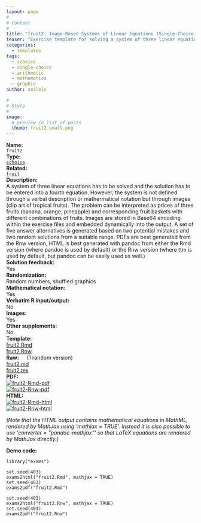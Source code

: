 ```yaml
---
layout: page
#
# Content
#
title: "fruit2: Image-Based Systems of Linear Equations (Single-Choice)"
teaser: "Exercise template for solving a system of three linear equations (single-choice) with a problem description based on shuffled images."
categories:
  - templates
tags:
  - schoice
  - single-choice
  - arithmetic
  - mathematics
  - graphic
author: zeileis

#
# Style
#
image:
  # preview in list of posts
  thumb: fruit2.small.png
---
```


<div class='row t1 b1'>
  <div class='medium-4 columns'><b>Name:</b></div>
  <div class='medium-8 columns'><code class="highlighter-rouge">fruit2</code></div>
</div>
<div class='row t1 b1'>
  <div class='medium-4 columns'><b>Type:</b></div>
  <div class='medium-8 columns'><a href="{{ site.url }}/tag/schoice/"><code class="highlighter-rouge">schoice</code></a></div>
</div>
<div class='row t1 b1'>   <div class='medium-4 columns'><b>Related:</b></div>   <div class='medium-8 columns'><a href="{{ site.url }}/templates/fruit/"><code class="highlighter-rouge">fruit</code></a></div> </div>

<div class='row t20 b1'>
  <div class='medium-4 columns'><b>Description:</b></div>
  <div class='medium-8 columns'>A system of three linear equations has to be solved and the solution has to be entered into a fourth equation. However, the system is not defined through a verbal description or mathermatical notation but through images (clip art of tropical fruits). The problem can be interpreted as prices of three fruits (banana, orange, pineapple) and corresponding fruit baskets with different combinations of fruits. Images are stored in Base64 encoding within the exercise files and embedded dynamically into the output. A set of five answer alternatives is generated based on two potential mistakes and two random solutions from a suitable range. PDFs are best generated from the Rnw version, HTML is best generated with pandoc from either the Rmd version (where pandoc is used by default) or the Rnw version (where ttm is used by default, but pandoc can be easily used as well.)</div>
</div>
<div class='row t1 b1'>
  <div class='medium-4 columns'><b>Solution feedback:</b></div>
  <div class='medium-8 columns'>Yes</div>
</div>
<div class='row t1 b1'>
  <div class='medium-4 columns'><b>Randomization:</b></div>
  <div class='medium-8 columns'>Random numbers, shuffled graphics</div>
</div>
<div class='row t1 b1'>
  <div class='medium-4 columns'><b>Mathematical notation:</b></div>
  <div class='medium-8 columns'>Yes</div>
</div>
<div class='row t1 b1'>
  <div class='medium-4 columns'><b>Verbatim R input/output:</b></div>
  <div class='medium-8 columns'>No</div>
</div>
<div class='row t1 b1'>
  <div class='medium-4 columns'><b>Images:</b></div>
  <div class='medium-8 columns'>Yes</div>
</div>
<div class='row t1 b1'>
  <div class='medium-4 columns'><b>Other supplements:</b></div>
  <div class='medium-8 columns'>No</div>
</div>

<div class='row t20 b1'>
  <div class='medium-4 columns'><b>Template:</b></div>
  <div class='medium-4 columns'><a href="{{ site.url }}/assets/posts/2018-05-15-fruit2//fruit2.Rmd">fruit2.Rmd</a></div>
  <div class='medium-4 columns'><a href="{{ site.url }}/assets/posts/2018-05-15-fruit2//fruit2.Rnw">fruit2.Rnw</a></div>
</div>
<div class='row t1 b1'>
  <div class='medium-4 columns'><b>Raw:</b> (1 random version)</div>
  <div class='medium-4 columns'><a href="{{ site.url }}/assets/posts/2018-05-15-fruit2//fruit2.md" >fruit2.md</a></div>
  <div class='medium-4 columns'><a href="{{ site.url }}/assets/posts/2018-05-15-fruit2//fruit2.tex">fruit2.tex</a></div>
</div>
<div class='row t1 b1'>
  <div class='medium-4 columns'><b>PDF:</b></div>
  <div class='medium-4 columns'><a href="{{ site.url }}/assets/posts/2018-05-15-fruit2//fruit2-Rmd.pdf"><img src="{{ site.url }}/assets/posts/2018-05-15-fruit2//fruit2-Rmd-pdf.png" alt="fruit2-Rmd-pdf"/></a></div>
  <div class='medium-4 columns'><a href="{{ site.url }}/assets/posts/2018-05-15-fruit2//fruit2-Rnw.pdf"><img src="{{ site.url }}/assets/posts/2018-05-15-fruit2//fruit2-Rnw-pdf.png" alt="fruit2-Rnw-pdf"/></a></div>
</div>
<div class='row t1 b20'>
  <div class='medium-4 columns'><b>HTML:</b></div>
  <div class='medium-4 columns'><a href="{{ site.url }}/assets/posts/2018-05-15-fruit2//fruit2-Rmd.html"><img src="{{ site.url }}/assets/posts/2018-05-15-fruit2//fruit2-Rmd-html.png" alt="fruit2-Rmd-html"/></a></div>
  <div class='medium-4 columns'><a href="{{ site.url }}/assets/posts/2018-05-15-fruit2//fruit2-Rnw.html"><img src="{{ site.url }}/assets/posts/2018-05-15-fruit2//fruit2-Rnw-html.png" alt="fruit2-Rnw-html"/></a></div>
</div>

_(Note that the HTML output contains mathematical equations in MathML, rendered by MathJax using 'mathjax = TRUE'. Instead it is also possible to use 'converter = "pandoc-mathjax"' so that LaTeX equations are rendered by MathJax directly.)_

**Demo code:**

<pre><code class="prettyprint ">library(&quot;exams&quot;)

set.seed(403)
exams2html(&quot;fruit2.Rmd&quot;, mathjax = TRUE)
set.seed(403)
exams2pdf(&quot;fruit2.Rmd&quot;)

set.seed(403)
exams2html(&quot;fruit2.Rnw&quot;, mathjax = TRUE)
set.seed(403)
exams2pdf(&quot;fruit2.Rnw&quot;)</code></pre>
